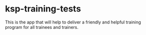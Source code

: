 # ksp-training-tests
This is the app that will help to deliver a friendly and helpful training program for all trainees and trainers. 
